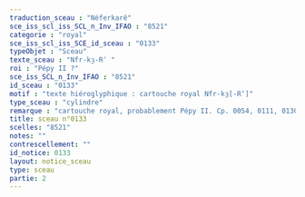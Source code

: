 ```yaml
---
traduction_sceau : "Néferkarê"
sce_iss_scl_iss_SCL_n_Inv_IFAO : "8521"
categorie : "royal"
sce_iss_scl_iss_SCE_id_sceau : "0133"
typeObjet : "Sceau"
texte_sceau : "Nfr-kȝ-Rʿ "
roi : "Pépy II ?"
sce_iss_SCL_n_Inv_IFAO : "8521"
id_sceau : "0133"
motif : "texte hiéroglyphique : cartouche royal Nfr-kȝ[-R‘]"
type_sceau : "cylindre"
remarque : "cartouche royal, probablement Pépy II. Cp. 0054, 0111, 0130."
title: sceau n°0133
scelles: "8521"
notes: ""
contrescellement: ""
id_notice: 0133
layout: notice_sceau
type: sceau
partie: 2
---
```

